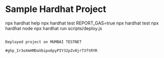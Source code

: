 # Sample Hardhat Project

npx hardhat help
npx hardhat test
REPORT_GAS=true npx hardhat test
npx hardhat node
npx hardhat run scripts/deploy.js
```

Deployed project on MUMBAI TESTNET 

#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